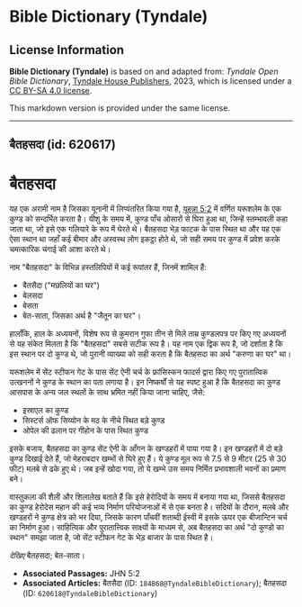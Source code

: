 # Bible Dictionary (Tyndale)

## License Information

**Bible Dictionary (Tyndale)** is based on and adapted from: _Tyndale Open Bible Dictionary_, [Tyndale House Publishers](https://tyndaleopenresources.com/), 2023, which is licensed under a [CC BY-SA 4.0 license](https://creativecommons.org/licenses/by-sa/4.0/legalcode.en).

This markdown version is provided under the same license.



--------------------------------

## बैतहसदा (id: 620617)

बैतहसदा
=======

यह एक अरामी नाम है जिसका यूनानी में लिप्यंतरित किया गया है, [यूहन्ना 5:2](https://ref.ly/John5:2) में वर्णित यरूशलेम के एक कुण्ड को सन्दर्भित करता है। यीशु के समय में, कुण्ड पाँच ओसारों से घिरा हुआ था, जिन्हें स्तम्भावली कहा जाता था, जो इसे एक गलियारे के रूप में घेरते थे। बैतहसदा भेड़ फाटक के पास स्थित था और यह एक ऐसा स्थान था जहाँ कई बीमार और अस्वस्थ लोग इकट्ठा होते थे, जो सही समय पर कुण्ड में प्रवेश करके चमत्कारिक चंगाई की आशा करते थे।

नाम "बैतहसदा" के विभिन्न हस्तलिपियों में कई रूपांतर हैं, जिनमें शामिल हैं:

* बैतसैदा ("मछलियों का घर")
* बेलसदा
* बेसता
* बेत\-साता, जिसका अर्थ है "जैतून का घर"।

हालाँकि, हाल के अध्ययनों, विशेष रूप से कुमरान गुफा तीन से मिले ताम्र कुण्डलपत्र पर किए गए अध्ययनों से यह संकेत मिलता है कि "बैतहसदा" सबसे सटीक रूप है। यह नाम एक द्विक रूप है, जो दर्शाता है कि इस स्थान पर दो कुण्ड थे, जो पुरानी व्याख्या को सही करता है कि बैतहसदा का अर्थ "करुणा का घर" था।

यरूशलेम में सेंट स्टीफन गेट के पास सेंट ऐनी चर्च के फ्रांसिस्कन फादर्स द्वारा किए गए पुरातात्विक उत्खननों ने कुण्ड के स्थान का पता लगाया है। इन निष्कर्षों से यह स्पष्ट हुआ है कि बैतहसदा का कुण्ड आसपास के अन्य जल स्थलों के साथ भ्रमित नहीं किया जाना चाहिए, जैसे:

* इस्राएल का कुण्ड
* सिस्टर्स ऑफ सिय्योन के मठ के नीचे स्थित बड़े कुण्ड
* ओपेल की ढलान पर गीहोन के पास स्थित कुण्ड

इसके बजाय, बैतहसदा का कुण्ड सेंट ऐनी के आँगन के खण्डहरों में पाया गया है। इन खण्डहरों में दो बड़े कुण्ड दिखाई देते हैं, जो मेहराबदार खम्भों से घिरे हुए हैं। ये कुण्ड मूल रूप से 7\.5 से 9 मीटर (25 से 30 फीट) मलबे से ढके हुए थे। जब इन्हें खोदा गया, तो ये खम्भे उस समय निर्मित प्रभावशाली भवनों का प्रमाण बने।

वास्तुकला की शैली और शिलालेख बताते हैं कि इसे हेरोदियों के समय में बनाया गया था, जिससे बैतहसदा का कुण्ड हेरोदेस महान की कई भव्य निर्माण परियोजनाओं में से एक बनता है। सदियों के दौरान, मलबे और खण्डहरों ने कुण्ड क्षेत्र को भर दिया, जिसके कारण पाँचवीं शताब्दी ईस्वी में इसके ऊपर एक बीजान्टिन चर्च का निर्माण हुआ। साहित्यिक और पुरातात्त्विक साक्ष्यों के माध्यम से, अब बैतहसदा का अर्थ "दो कुण्डो का स्थान" समझा जाता है, जो सेंट स्टीफन गेट के भेड़ बाजार के पास स्थित है।

*देखिए* बैतहसदा; बेत\-साता।

* **Associated Passages:** JHN 5:2
* **Associated Articles:** बैतसैदा (ID: `184868@TyndaleBibleDictionary`); बैतहसदा (ID: `620618@TyndaleBibleDictionary`)

